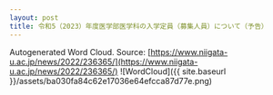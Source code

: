 ```yaml
---
layout: post
title: 令和5（2023）年度医学部医学科の入学定員（募集人員）について（予告）
---
```

Autogenerated Word Cloud.
Source\: [https://www.niigata-u.ac.jp/news/2022/236365/](https://www.niigata-u.ac.jp/news/2022/236365/)
![WordCloud]({{ site.baseurl }}/assets/ba030fa84c62e17036e64efcca87d77e.png)